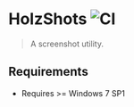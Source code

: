 # HolzShots ![CI](https://github.com/nikeee/HolzShots/workflows/CI/badge.svg)
> A screenshot utility.

## Requirements
- Requires >= Windows 7 SP1
